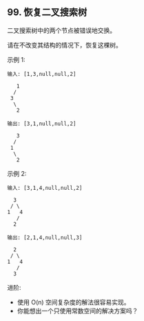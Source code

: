 ## 99. 恢复二叉搜索树
二叉搜索树中的两个节点被错误地交换。

请在不改变其结构的情况下，恢复这棵树。

示例 1:
```
输入: [1,3,null,null,2]

   1
  /
 3
  \
   2

输出: [3,1,null,null,2]

   3
  /
 1
  \
   2
```
示例 2:
```
输入: [3,1,4,null,null,2]

  3
 / \
1   4
   /
  2

输出: [2,1,4,null,null,3]

  2
 / \
1   4
   /
  3
```
进阶:

+ 使用 O(n) 空间复杂度的解法很容易实现。
+ 你能想出一个只使用常数空间的解决方案吗？